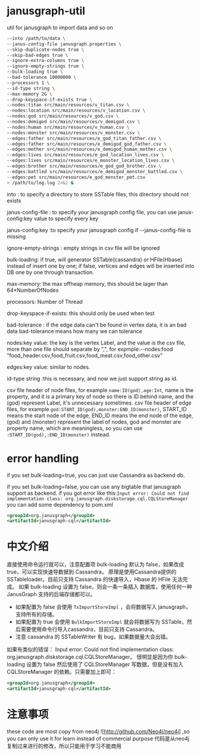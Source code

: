 # janusgraph-util
util for janusgraph to import data and so on

```bash
--into /path/to/data \ 
--janus-config-file janusgraph.properties \ 
--skip-duplicate-nodes true \ 
--skip-bad-edges true \ 
--ignore-extra-columns true \ 
--ignore-empty-strings true \ 
--bulk-loading true \
--bad-tolerance 10000000 \ 
--processors 1 \ 
--id-type string \ 
--max-memory 2G \ 
--drop-keyspace-if-exists true \ 
--nodes:titan src/main/resources/v_titan.csv \ 
--nodes:location src/main/resources/v_location.csv \ 
--nodes:god src/main/resources/v_god.csv \ 
--nodes:demigod src/main/resources/v_demigod.csv \ 
--nodes:human src/main/resources/v_human.csv \ 
--nodes:monster src/main/resources/v_monster.csv \ 
--edges:father src/main/resources/e_god_titan_father.csv \ 
--edges:father src/main/resources/e_demigod_god_father.csv \ 
--edges:mother src/main/resources/e_demigod_human_mother.csv \ 
--edges:lives src/main/resources/e_god_location_lives.csv \ 
--edges:lives src/main/resources/e_monster_location_lives.csv \ 
--edges:brother src/main/resources/e_god_god_brother.csv \ 
--edges:battled src/main/resources/e_demigod_monster_battled.csv \ 
--edges:pet src/main/resources/e_god_monster_pet.csv 
> /path/to/log.log 2>&1 &
```


into : to specify a directory to store SSTable files, this directory should not exists

janus-config-file : to specify your janusgraph config file, you can use janus-config:key value to specify every key

janus-config:key :to specify your janusgraph config if --janus-config-file is missing

ignore-empty-strings : empty strings in csv file will be ignored

bulk-loading: if true, will generator SSTable(cassandra) or HFile(Hbase) instead of insert one by one;
if false, vertices and edges will be inserted into DB one by one through transaction.

max-memory: the max offheap memory, this should be lager than 64*NumberOfNodes 

processors: Number of Thread

drop-keyspace-if-exists: this should only be used when test

bad-tolerance : if the edge data can't be found in vertex data, it is an bad data bad-tolerance means how many we can tolerance

nodes:key value: the key is the vertex Label, and the value is the csv file, more than one file should separate by ",", 
for expmple:--nodes:food "food_header.csv,food_fruit.csv,food_meat.csv,food_other.csv"

edges:key value: similar to nodes.

id-type string :this is necessary, and now we just support string as id.

csv file header of node files, for example `name:ID(god),age:Int`, name is the property, and it is a primary key of node so 
there is ID behind name, and the (god) represent Label, it's unnecessary sometimes. 
csv file header of edge files, for example `god:START_ID(god),monster:END_ID(monster)`, START_ID means the start node
of the edge, END_ID means the end node of the edge, (god) and (monster) represent the label of nodes, 
god and monster are property name, which are meaningless, so you can use `:START_ID(god),:END_ID(monster)` instead.

# error handling

if you set bulk-loading=true, you can just use Cassandra as backend db.

if you set bulk-loading=false, you can use any bigtable that janusgraph support as backend. 
if you got error like this:`Input error: Could not find implementation class: org.janusgraph.diskstorage.cql.CQLStoreManager`
you can add some dependency to pom.xml

```xml
<groupId>org.janusgraph</groupId>
<artifactId>janusgraph-cql</artifactId>
```

# 中文介绍

直接使用命令运行就可以，注意配置项 bulk-loading 默认为 false，如果改成 true，可以实现快速导数据到 Cassandra，
原理是使用Cassandra提供的 SSTableloader。目前只支持 Cassandra 的快速导入，Hbase 的 HFile 无法完成。
如果 bulk-loading 设置为 false，则会一条一条插入 数据库，使用任何一种 JanusGraph 支持的后端存储都可以。

- 如果配置为 false 会使用 `TxImportStoreImpl` ，会将数据写入 janusgraph，支持所有的存储。
- 如果配置为 true 会使用 `BulkImportStoreImpl` 就会将数据写为 SSTable，然后需要使用命令行导入cassandra，目前只支持 Cassandra。
- 注意 cassandra 的 SSTableWriter 有 bug，如果数据量大会出错。

如果有类似的错误： Input error: Could not find implementation class: org.janusgraph.diskstorage.cql.CQLStoreManager。
很明显是因为你 bulk-loading 设置为 false 然后使用了 CQLStoreManager 写数据，但是没有加入 CQLStoreManager 的依赖。只需要加上即可：

```xml
<groupId>org.janusgraph</groupId>
<artifactId>janusgraph-cql</artifactId>
```

# 注意事项
these code are most copy from neo4j ![http://github.com/Neo4j/neo4j] ,so you can only use it for learn instead of commercial purpose
代码是从neo4j复制过来进行的修改，所以只能用于学习不能商用
